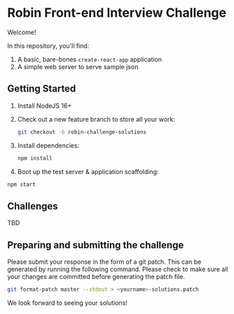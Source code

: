 # Robin Front-end Interview Challenge

Welcome!

In this repository, you'll find:

1. A basic, bare-bones `create-react-app` application
2. A simple web server to serve sample json

## Getting Started

1. Install NodeJS 16+
2. Check out a new feature branch to store all your work:

    ```bash
    git checkout -b robin-challenge-solutions
    ```

3. Install dependencies:

   ```bash
   npm install
   ```

4. Boot up the test server & application scaffolding:

  ```bash
  npm start
  ```

## Challenges

TBD

## Preparing and submitting the challenge

Please submit your response in the form of a git patch. This can be generated by running the following command. Please check to make sure all your changes are committed before generating the patch file.

```bash
git format-patch master --stdout > <yourname>-solutions.patch
```

We look forward to seeing your solutions!
